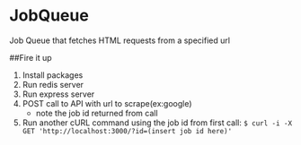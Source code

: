# JobQueue
Job Queue that fetches HTML requests from a specified url

##Fire it up

1. Install packages
2. Run redis server 
3. Run express server
4. POST call to API with url to scrape(ex:google)
    - note the job id returned from call
5. Run another cURL command using the job id from first call: 
    `$ curl -i -X  GET 'http://localhost:3000/?id=(insert job id here)'`




